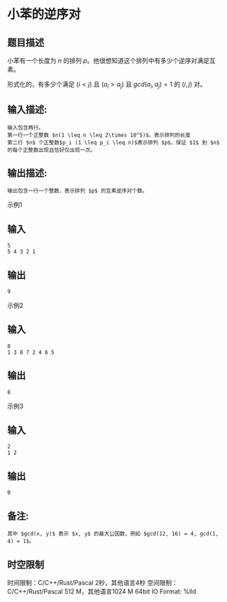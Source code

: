 # 小苯的逆序对

## 题目描述

小苯有一个长度为 $n$ 的排列 $p$。他很想知道这个排列中有多少个逆序对满足互素。  
  
形式化的，有多少个满足 $(i < j)$ 且 $($$a_i > a_j$$)$ 且 $gcd(a_i, a_j) = 1$ 的 $(i, j)$ 对。  


## 输入描述:
    
    
    输入包含两行。  
    第一行一个正整数 $n(1 \leq n \leq 2\times 10^5)$。表示排列的长度  
    第二行 $n$ 个正整数$p_i (1 \leq p_i \leq n)$表示排列 $p$，保证 $1$ 到 $n$ 的每个正整数出现且恰好仅出现一次。

## 输出描述:
    
    
    输出包含一行一个整数，表示排列 $p$ 的互素逆序对个数。

示例1 

## 输入
    
    
    5
    5 4 3 2 1

## 输出
    
    
    9

示例2 

## 输入
    
    
    8
    1 3 8 7 2 4 6 5

## 输出
    
    
    8

示例3 

## 输入
    
    
    2
    1 2

## 输出
    
    
    0

## 备注:
    
    
    其中 $gcd(x, y)$ 表示 $x, y$ 的最大公因数，例如 $gcd(12, 16) = 4, gcd(1, 4) = 1$。


## 时空限制

时间限制：C/C++/Rust/Pascal 2秒，其他语言4秒
空间限制：C/C++/Rust/Pascal 512 M，其他语言1024 M
64bit IO Format: %lld